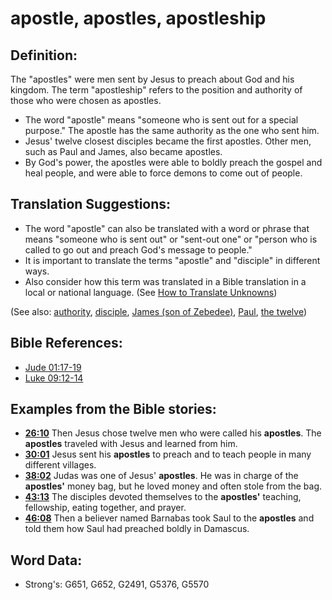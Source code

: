 # apostle, apostles, apostleship #

## Definition: ##

The "apostles" were men sent by Jesus to preach about God and his kingdom. The term "apostleship" refers to the position and authority of those who were chosen as apostles.

* The word "apostle" means "someone who is sent out for a special purpose." The apostle has the same authority as the one who sent him.
* Jesus' twelve closest disciples became the first apostles. Other men, such as Paul and James, also became apostles.
* By God's power, the apostles were able to boldly preach the gospel and heal people, and were able to force demons to come out of people.

## Translation Suggestions: ##

* The word "apostle" can also be translated with a word or phrase that means "someone who is sent out" or "sent-out one" or "person who is called to go out and preach God's message to people."
* It is important to translate the terms "apostle" and "disciple" in different ways.
* Also consider how this term was translated in a Bible translation in a local or national language. (See [How to Translate Unknowns](rc://en/ta/man/translate/translate-unknown))

(See also: [authority](../kt/authority.md), [disciple](../kt/disciple.md), [James (son of Zebedee)](../other/jamessonofzebedee.md), [Paul](../other/paul.md), [the twelve](../kt/thetwelve.md))

## Bible References: ##

* [Jude 01:17-19](rc://en/tn/help/jud/01/17)
* [Luke 09:12-14](rc://en/tn/help/luk/09/12)

## Examples from the Bible stories: ##

* __[26:10](rc://en/tn/help/obs/26/10)__ Then Jesus chose twelve men who were called his __apostles__. The __apostles__  traveled with Jesus and learned from him.
* __[30:01](rc://en/tn/help/obs/30/01)__ Jesus sent his __apostles__  to preach and to teach people in many different villages.
* __[38:02](rc://en/tn/help/obs/38/02)__ Judas was one of Jesus' __apostles__. He was in charge of the __apostles'__  money bag, but he loved money and often stole from the bag.
* __[43:13](rc://en/tn/help/obs/43/13)__ The disciples devoted themselves to the __apostles'__  teaching, fellowship, eating together, and prayer.
* __[46:08](rc://en/tn/help/obs/46/08)__ Then a believer named Barnabas took Saul to the __apostles__  and told them how Saul had preached boldly in Damascus.


## Word Data: ##

* Strong's: G651, G652, G2491, G5376, G5570

